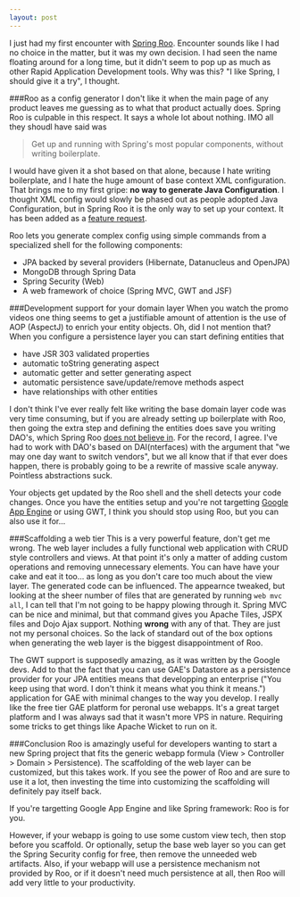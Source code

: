 ```yaml
---
layout: post
---
```

I just had my first encounter with [Spring Roo](http://projects.spring.io/spring-roo/). Encounter sounds like I had no choice in the matter, but it was my own decision. I had seen the name floating around for a long time, but it didn't seem to pop up as much as other Rapid Application Development tools. Why was this? "I like Spring, I should give it a try", I thought.

###Roo as a config generator
I don't like it when the main page of any product leaves me guessing as to what that product actually does. Spring Roo is culpable in this respect. It says a whole lot about nothing. IMO all they shoudl have said was
> Get up and running with Spring's most popular components, without writing boilerplate.

I would have given it a shot based on that alone, because I hate writing boilerplate, and I hate the huge amount of base context XML configuration. That brings me to my first gripe: __no way to generate Java Configuration__. I thought XML config would slowly be phased out as people adopted Java Configuration, but in Spring Roo it is the only way to set up your context. It has been added as a [feature request](https://jira.springsource.org/browse/ROO-2906).

Roo lets you generate complex config using simple commands from a specialized shell for the following components:

* JPA backed by several providers (Hibernate, Datanucleus and OpenJPA)
* MongoDB through Spring Data
* Spring Security (Web)
* A web framework of choice (Spring MVC, GWT and JSF)

###Development support for your domain layer
When you watch the promo videos one thing seems to get a justifiable amount of attention is the use of AOP (AspectJ) to enrich your entity objects. Oh, did I not mention that? When you configure a persistence layer you can start defining entities that

* have JSR 303 validated properties
* automatic toString generating aspect
* automatic getter and setter generating aspect
* automatic persistence save/update/remove methods aspect
* have relationships with other entities

I don't think I've ever really felt like writing the base domain layer code was very time consuming, but if you are already setting up boilerplate with Roo, then going the extra step and defining the entities does save you writing DAO's, which Spring Roo [does not believe in](docs.spring.io/spring-roo/reference/html/architecture.html#architecture-dao). For the record, I agree. I've had to work with DAO's based on DAI(nterfaces) with the argument that "we may one day want to switch vendors", but we all know that if that ever does happen, there is probably going to be a rewrite of massive scale anyway. Pointless abstractions suck.

Your objects get updated by the Roo shell and the shell detects your code changes. Once you have the entities setup and you're not targetting [Google App Engine](https://developers.google.com/appengine/) or using GWT, I think you should stop using Roo, but you can also use it for...

###Scaffolding a web tier
This is a very powerful feature, don't get me wrong. The web layer includes a fully functional web application with CRUD style controllers and views. At that point it's only a matter of adding custom operations and removing unnecessary elements. You can have have your cake and eat it too... as long as you don't care too much about the view layer. The generated code can be influenced. The appearnce tweaked, but looking at the sheer number of files that are generated by running `web mvc all`, I can tell that I'm not going to be happy plowing through it. Spring MVC can be nice and minimal, but that command gives you Apache Tiles, JSPX files and Dojo Ajax support. Nothing __wrong__ with any of that. They are just not my personal choices. So the lack of standard out of the box options when generating the web layer is the biggest disappointment of Roo. 

The GWT support is supposedly amazing, as it was written by the Google devs. Add to that the fact that you can use GAE's Datastore as a persistence provider for your JPA entities means that developping an enterprise ("You keep using that word. I don't think it means what you think it means.") application for GAE with minimal changes to the way you develop. I really like the free tier GAE platform for peronal use webapps. It's a great target platform and I was always sad that it wasn't more VPS in nature. Requiring some tricks to get things like Apache Wicket to run on it.

###Conclusion
Roo is amazingly useful for developers wanting to start a new Spring project that fits the generic webapp formula (View > Controller > Domain > Persistence). The scaffolding of the web layer can be customized, but this takes work. If you see the power of Roo and are sure to use it a lot, then investing the time into customizing the scaffolding will definitely pay itself back.

If you're targetting Google App Engine and like Spring framework: Roo is for you.

However, if your webapp is going to use some custom view tech, then stop before you scaffold. Or optionally, setup the base web layer so you can get the Spring Security config for free, then remove the unneeded web artifacts. Also, if your webapp will use a persistence mechanism not provided by Roo, or if it doesn't need much persistence at all, then Roo will add very little to your productivity.